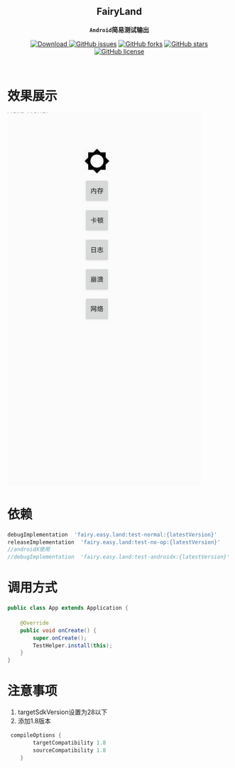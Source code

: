 <div align="center">

## FairyLand

**`Android`简易测试输出**

[![Download](https://api.bintray.com/packages/guxiaonian/FairyLand/FairyLandNormal/images/download.svg) ](https://bintray.com/guxiaonian/FairyLand/FairyLandNormal/_latestVersion)
[![GitHub issues](https://img.shields.io/github/issues/guxiaonian/FairyLand.svg)](https://github.com/guxiaonian/FairyLand/issues)
[![GitHub forks](https://img.shields.io/github/forks/guxiaonian/FairyLand.svg)](https://github.com/guxiaonian/FairyLand/network)
[![GitHub stars](https://img.shields.io/github/stars/guxiaonian/FairyLand.svg)](https://github.com/guxiaonian/FairyLand/stargazers)
[![GitHub license](https://img.shields.io/github/license/guxiaonian/FairyLand.svg)](http://www.apache.org/licenses/LICENSE-2.0)

</div>
<br>

# 效果展示

![fairy_logo](./img/img.png)


# 依赖

```gradle
debugImplementation  'fairy.easy.land:test-normal:{latestVersion}'
releaseImplementation  'fairy.easy.land:test-no-op:{latestVersion}'
//androidX使用
//debugImplementation  'fairy.easy.land:test-androidx:{latestVersion}'

```
      
# 调用方式

```java
public class App extends Application {

    @Override
    public void onCreate() {
        super.onCreate();
        TestHelper.install(this);
    }
}

```

# 注意事项

1. targetSdkVersion设置为28以下
2. 添加1.8版本

```gradle
 compileOptions {
        targetCompatibility 1.8
        sourceCompatibility 1.8
    }
```

